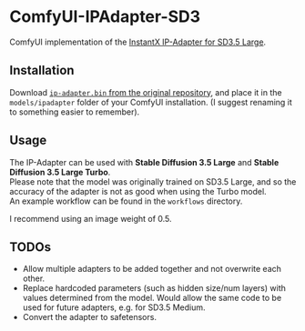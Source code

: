 # ComfyUI-IPAdapter-SD3

ComfyUI implementation of the [InstantX IP-Adapter for SD3.5 Large](https://huggingface.co/InstantX/SD3.5-Large-IP-Adapter).

## Installation

Download [`ip-adapter.bin` from the original repository](https://huggingface.co/InstantX/SD3.5-Large-IP-Adapter/blob/main/ip-adapter.bin), and place it in the `models/ipadapter` folder of your ComfyUI installation. (I suggest renaming it to something easier to remember).

## Usage
The IP-Adapter can be used with **Stable Diffusion 3.5 Large** and **Stable Diffusion 3.5 Large Turbo**.  
Please note that the model was originally trained on SD3.5 Large, and so the accuracy of the adapter is not as good when using the Turbo model.  
An example workflow can be found in the `workflows` directory.

I recommend using an image weight of 0.5.

## TODOs
- Allow multiple adapters to be added together and not overwrite each other.
- Replace hardcoded parameters (such as hidden size/num layers) with values determined from the model. Would allow the same code to be used for future adapters, e.g. for SD3.5 Medium.
- Convert the adapter to safetensors.
